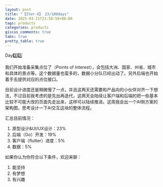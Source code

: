 ```yaml
---
layout: post
title: "【Iter-X】 23/100days"
date: 2025-03-11T23:59:59+08:00
tags: products
categories: products
giscus_comments: true
tabs: true
pretty_table: true
---
```


Day2️⃣3️⃣

我们开始准备采集点位了（Points of Interest），会包括大洲、国家、州省、城市和具体的景点等。这个数据量也蛮多的，数据小分队已经出动了。另外后端也开始着手去提供对应的点位接口。

目前设计进度还是稍微慢了一点，并且这两天还需要和产品向的小伙伴对齐一下想法，不过目前我考虑的是先出再迭代，这两天会陆续让客户端和后端的把一些基本比较不可能大改的页面先走出来，这样可以陆续推进。这周我会出一个AI侧方案的架构图，思考设计一下AI交互这块的整体流程。

汇总目前情况：

1. 原型设计&UI/UX设计：23%
2. 后端（Go）开发：19%
3. 客户端（flutter）进度：5%
4. 数据：5%

如果你认为你符合以下条件，欢迎来聊：

1. 能坚持
2. 有梦想
3. 有兴趣
